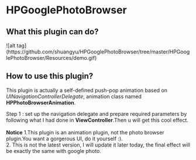 # HPGooglePhotoBrowser
<h2>What this plugin can do?</h2>  
![alt tag](https://github.com/shuangyu/HPGooglePhotoBrowser/tree/master/HPGooglePhotoBrowser/Resources/demo.gif)

<h2>How to use this plugin?</h2> 
This plugin is actually a self-defined push-pop animation based on <i>UINavigationControllerDelegate</i>, animation class named <b>HPPhotoBrowserAnimation</b>.</br>

Step 1 : set up the navigation delegate and prepare required parameters by following what I had done in <b>ViewController</b>.Then u will get this cool effect.
</br>
</br>
<b>Notice</b> 
1.This plugin is an animation plugin, not the photo browser plugin.You want a gorgerous UI, do it yourself :).</br>
2. This is not the latest version, I will update it later today, the final effect will be exactly the same with google photo.